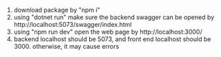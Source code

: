 1. download package by "npm i"
2. using "dotnet run" make sure the backend swagger can be opened by http://localhost:5073/swagger/index.html
3. using "npm run dev" open the web page by http://localhost:3000/
4. backend localhost should be 5073, and front end localhost should be 3000. otherwise, it may cause errors
